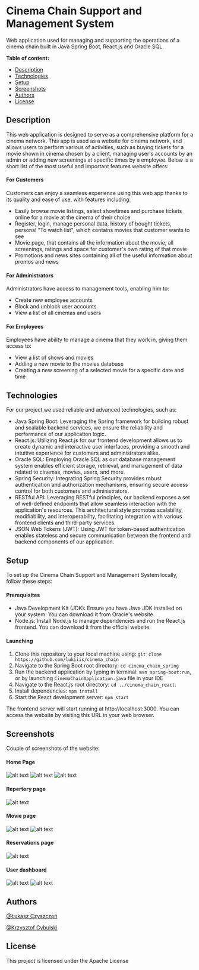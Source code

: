 # Cinema Chain Support and Management System

Web application used for managing and supporting the operations of a cinema chain built in Java Spring Boot, React.js and Oracle SQL.

 **Table of content:**

- [Description](#description)
- [Technologies](#technologies)
- [Setup](#setup)
- [Screenshots](#screenshots)
- [Authors](#authors)
- [License](#license)

## Description

This web application is designed to serve as a comprehensive platform for a cinema network. This app is used as a website for cinema network, and allows users to perform various of activities, such as buying tickets for a movie shown in cinema chosen by a client, managing user's accounts by an admin or adding new screenings at specific times by a employee. Below is a short list of the most useful and important features website offers:

#### For Customers

Customers can enjoy a seamless experience using this web app thanks to its quality and ease of use, with features including:

- Easily browse movie listings, select showtimes and purchase tickets online for a movie at the cinema of their choice
- Register, login, manage personal data, history of bought tickets, personal "To watch list", which contains movies that customer wants to see
- Movie page, that contains all the information about the movie, all screenings, ratings and space for customer's own rating of that movie
- Promotions and news sites containing all of the useful information about promos and news

#### For Administrators

Administrators have access to management tools, enabling him to:

- Create new employee accounts
- Block and unblock user accounts
- View a list of all cinemas and users

#### For Employees

Employees have ability to manage a cinema that they work in, giving them access to:

- View a list of shows and movies
- Adding a new movie to the movies database
- Creating a new screening of a selected movie for a specific date and time

## Technologies

For our project we used reliable and advanced technologies, such as:

- Java Spring Boot: Leveraging the Spring framework for building robust and scalable backend services, we ensure the reliability and performance of our application logic.
- React.js: Utilizing React.js for our frontend development allows us to create dynamic and interactive user interfaces, providing a smooth and intuitive experience for customers and administrators alike.
- Oracle SQL: Employing Oracle SQL as our database management system enables efficient storage, retrieval, and management of data related to cinemas, movies, users, and more.
- Spring Security: Integrating Spring Security provides robust authentication and authorization mechanisms, ensuring secure access control for both customers and administrators.
- RESTful API: Leveraging RESTful principles, our backend exposes a set of well-defined endpoints that allow seamless interaction with the application's resources. This architectural style promotes scalability, modifiability, and interoperability, facilitating integration with various frontend clients and third-party services.
- JSON Web Tokens (JWT): Using JWT for token-based authentication enables stateless and secure communication between the frontend and backend components of our application.

## Setup

To set up the Cinema Chain Support and Management System locally, follow these steps:

#### Prerequisites

- Java Development Kit (JDK): Ensure you have Java JDK installed on your system. You can download it from Oracle's website.
- Node.js: Install Node.js to manage dependencies and run the React.js frontend. You can download it from the official website.

#### Launching

1. Clone this repository to your local machine using: `git clone https://github.com/lukiiis/cinema_chain`
2. Navigate to the Spring Boot root directory: `cd cinema_chain_spring`
3. Run the backend application by typing in terminal: `mvn spring-boot:run`, or by launching `CinemaChainApplication.java` file in your IDE
4. Navigate to the React.js root directory: `cd ../cinema_chain_react`.
5. Install dependencies: `npm install`
6. Start the React development server: `npm start`

The frontend server will start running at http://localhost:3000. You can access the website by visiting this URL in your web browser.

## Screenshots

Couple of screenshots of the website:

#### Home Page

![alt text](images/homePage_1.png)
![alt text](images/homePage_2.png)
![alt text](images/homePage_3.png)

#### Repertory page

![alt text](images/reportory.png)

#### Movie page

![alt text](images/movie.png)
![alt text](images/movie_2.png)

#### Reservations page

![alt text](images/reseravtions_2.png)

#### User dashboard

![alt text](images/userDashboard.png)
![alt text](images/userDashboard_2.png)

## Authors

[@Łukasz Czyszczoń](https://www.github.com/lukiiis)

[@Krzysztof Cybulski](https://www.github.com/zysio)

## License

This project is licensed under the Apache License

